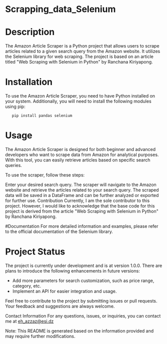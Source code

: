 # Scrapping_data_Selenium

# Description
The Amazon Article Scraper is a Python project that allows users to scrape articles related to a given search query from the Amazon website. It utilizes the Selenium library for web scraping. The project is based on an article titled "Web Scraping with Selenium in Python" by Ranchana Kiriyapong.

# Installation
To use the Amazon Article Scraper, you need to have Python installed on your system. Additionally, you will need to install the following modules using pip:

       pip install pandas selenium

# Usage
The Amazon Article Scraper is designed for both beginner and advanced developers who want to scrape data from Amazon for analytical purposes. With this tool, you can easily retrieve articles based on specific search queries.

To use the scraper, follow these steps:

Enter your desired search query.
The scraper will navigate to the Amazon website and retrieve the articles related to your search query.
The scraped data will be saved in a DataFrame and can be further analyzed or exported for further use.
Contribution
Currently, I am the sole contributor to this project. However, I would like to acknowledge that the base code for this project is derived from the article "Web Scraping with Selenium in Python" by Ranchana Kiriyapong.

#Documentation
For more detailed information and examples, please refer to the official documentation of the Selenium library.

# Project Status
The project is currently under development and is at version 1.0.0. There are plans to introduce the following enhancements in future versions:

- Add more parameters for search customization, such as price range, category, etc.
- Implement an API for easier integration and usage.

Feel free to contribute to the project by submitting issues or pull requests. Your feedback and suggestions are always welcome.

Contact Information
For any questions, issues, or inquiries, you can contact me at eh_azzaz@esi.dz

Note: This README is generated based on the information provided and may require further modifications.
